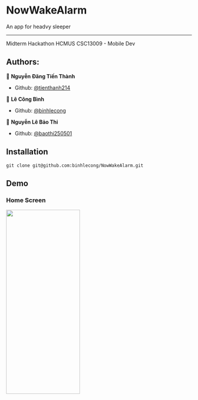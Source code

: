 # NowWakeAlarm

An app for headvy sleeper

-----------------------------------------

Midterm Hackathon
HCMUS CSC13009 - Mobile Dev

## Authors:
🧑 **Nguyễn Đăng Tiến Thành**
- Github: [@tienthanh214](https://github.com/tienthanh214)

👶 **Lê Công Bình**
- Github: [@binhlecong](https://github.com/binhlecong)

👧 **Nguyễn Lê Bảo Thi**
- Github: [@baothi250501](https://github.com/baothi250501)

## Installation
``` git clone git@github.com:binhlecong/NowWakeAlarm.git ```


## Demo
### Home Screen

<img src="![z2968470452211_7b7eb49f3015816dd96031dd3f417a10](https://user-images.githubusercontent.com/66853454/143523954-1d3c45e3-a044-4157-8336-33c20bf970d1.jpg)" width="200" height="500" />
